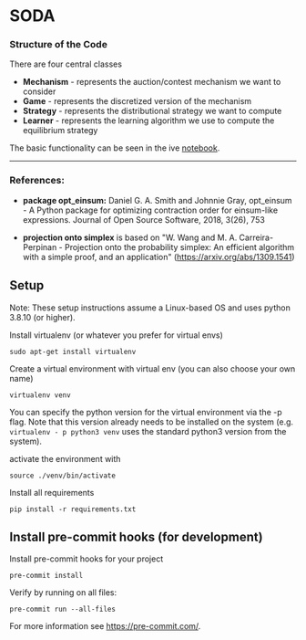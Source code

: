 # SODA

### Structure of the Code
There are four central classes
- **Mechanism** - represents the auction/contest mechanism we want to consider
- **Game** - represents the discretized version of the mechanism
- **Strategy** - represents the distributional strategy we want to compute
- **Learner** - represents the learning algorithm we use to compute the equilibrium strategy

The basic functionality can be seen in the ive [notebook](https://gitlab.lrz.de/ga38fip/soda/-/blob/main/notebooks/intro.ipynb).

---

### References:
- **package opt_einsum:** Daniel G. A. Smith and Johnnie Gray, opt_einsum - A Python package for optimizing contraction order for einsum-like expressions. Journal of Open Source Software, 2018, 3(26), 753

- **projection onto simplex** is based on "W. Wang and M. A. Carreira-Perpinan - Projection onto the probability simplex: An efficient algorithm with a simple proof, and an application" (https://arxiv.org/abs/1309.1541)


## Setup

Note: These setup instructions assume a Linux-based OS and uses python 3.8.10 (or higher).

Install virtualenv (or whatever you prefer for virtual envs)

`sudo apt-get install virtualenv`

Create a virtual environment with virtual env (you can also choose your own name)

`virtualenv venv`

You can specify the python version for the virtual environment via the -p flag. 
Note that this version already needs to be installed on the system (e.g. `virtualenv - p python3 venv` uses the 
standard python3 version from the system).

activate the environment with

`source ./venv/bin/activate`

Install all requirements

`pip install -r requirements.txt`

## Install pre-commit hooks (for development)
Install pre-commit hooks for your project

`pre-commit install`

Verify by running on all files:

`pre-commit run --all-files`

For more information see https://pre-commit.com/.
